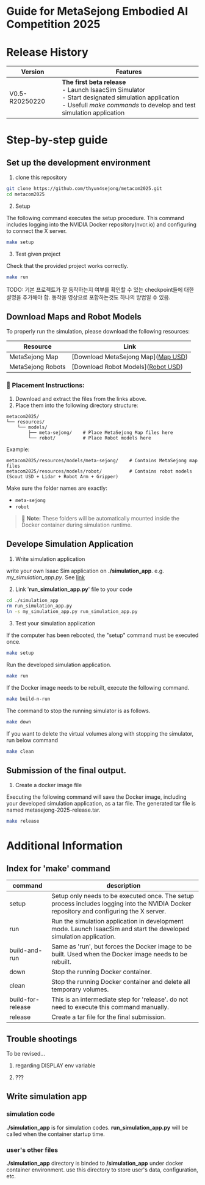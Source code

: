# Guide for MetaSejong Embodied AI Competition 2025

# Release History 

| Version | Features |
|------|------|
|V0.5-R20250220 | **The first beta release** <br>- Launch IsaacSim Simulator <br>- Start designated simulation application <br>- Usefull *make commands* to develop and test simulation application|



# Step-by-step guide

## Set up the development environment 

1. clone this repository

```bash
git clone https://github.com/thyun4sejong/metacom2025.git
cd metacom2025
```

2. Setup

The following command executes the setup procedure.
This command includes logging into the NVIDIA Docker repository(nvcr.io) and configuring to connect the X server.

```bash
make setup
```

3. Test given project

Check that the provided project works correctly.

```bash
make run
```

TODO: 기본 프로젝트가 잘 동작하는지 여부를 확인할 수 있는 checkpoint들에 대한 설명을 추가해야 함.
      동작을 영상으로 포함하는것도 하나의 방법일 수 있음.


## Download Maps and Robot Models

To properly run the simulation, please download the following resources:

| Resource | Link |
|---------|-----|
|MetaSejong Map| [Download MetaSejong Map]([Map USD](https://drive.google.com/drive/folders/1-LUIkn_XIZH6-GLIeayIvkbB0InJSdva?usp=drive_link)) |
|MetaSejong Robots| [Download Robot Models]([Robot USD](https://drive.google.com/drive/folders/1UTnUx9JerAKMTyq9VBbwy-meToyC6D7d?usp=drive_link)) |

### 📂 Placement Instructions:

1. Download and extract the files from the links above.
2. Place them into the following directory structure:

```
metacom2025/
└── resources/
    └── models/
        ├── meta-sejong/    # Place MetaSejong Map files here
        └── robot/          # Place Robot models here
```

Example:
```
metacom2025/resources/models/meta-sejong/    # Contains MetaSejong map files
metacom2025/resources/models/robot/          # Contains robot models (Scout USD + Lidar + Robot Arm + Gripper)
```

Make sure the folder names are exactly:
- `meta-sejong`
- `robot`

> 🚩 **Note:** These folders will be automatically mounted inside the Docker container during simulation runtime.



## Develope Simulation Application

1. Write simulation application

write your own Isaac Sim application on **./simulation_app**. e.g. *my_simulation_app.py*. See [link](#write-simulation-app)

2. Link '**run_simulation_app.py**' file to your code
```bash
cd ./simulation_app
rm run_simulation_app.py
ln -s my_simulation_app.py run_simulation_app.py 
```

3. Test your simulation application 

If the computer has been rebooted, the "setup" command must be executed once.
```bash
make setup
```

Run the developed simulation application.
```bash
make run
```

If the Docker image needs to be rebuilt, execute the following command.

```bash
make build-n-run
```

The command to stop the running simulator is as follows.

```bash
make down
```

If you want to delete the virtual volumes along with stopping the simulator, run below command

```bash
make clean
```

## Submission of the final output.

1. Create a docker image file

Executing the following command will save the Docker image, including your developed simulation application, as a tar file.
The generated tar file is named metasejong-2025-release.tar.

```bash
make release
```

# Additional Information

## Index for 'make' command

| command | description |
|-------|---|
|setup|Setup only needs to be executed once. The setup process includes logging into the NVIDIA Docker repository and configuring the X server.|
|run|Run the simulation application in development mode. Launch IsaacSim and start the developed simulation application.|
|build-and-run|Same as 'run', but forces the Docker image to be built. Used when the Docker image needs to be rebuilt.|
|down|Stop the running Docker container.|
|clean|Stop the running Docker container and delete all temporary volumes.|
|build-for-release|This is an intermediate step for 'release'. do not need to execute this command manually.|
|release|Create a tar file for the final submission.|


## Trouble shootings

To be revised...

1. regarding DISPLAY env variable

2. ???




## Write simulation app

### simulation code

**./simulation_app** is for simulation codes. **run_simulation_app.py** will be called when the container startup time.


### user's other files

**./simulation_app** directory is binded to **/simulation_app** under docker container environment. use this directory to store user's data, configuration, etc.

